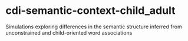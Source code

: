 # cdi-semantic-context-child_adult
Simulations exploring differences in the semantic structure inferred from unconstrained and child-oriented word associations
